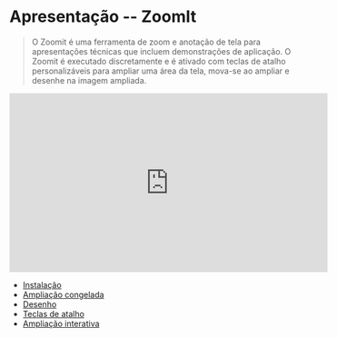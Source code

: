 # Apresentação -- ZoomIt

> O Zoomit é uma ferramenta de zoom e anotação de tela para apresentações técnicas que incluem demonstrações de aplicação. O Zoomit é executado discretamente e é ativado com teclas de atalho personalizáveis para ampliar uma área da tela, mova-se ao ampliar e desenhe na imagem ampliada.

<iframe width="560" height="315" src="https://www.youtube.com/embed/7XYa9q-nXBQ" title="YouTube video player" frameborder="0" allow="accelerometer; autoplay; clipboard-write; encrypted-media; gyroscope; picture-in-picture" allowfullscreen></iframe>


- [Instalação](instalacao.md)
- [Ampliação congelada](ampliacao/congelada.md)
- [Desenho](desenho.md)
- [Teclas de atalho](atalhos.md)
- [Ampliação interativa](ampliacao/interativa.md)
